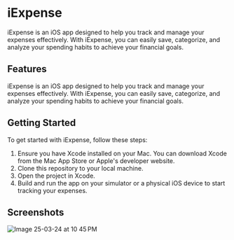 <!-- README.md -->

# iExpense

iExpense is an iOS app designed to help you track and manage your expenses effectively. With iExpense, you can easily save, categorize, and analyze your spending habits to achieve your financial goals.

## Features

iExpense is an iOS app designed to help you track and manage your expenses effectively.
With iExpense, you can easily save, categorize, and analyze your spending habits to achieve your financial goals.


## Getting Started

To get started with iExpense, follow these steps:

1. Ensure you have Xcode installed on your Mac. You can download Xcode from the Mac App Store or Apple's developer website.
2. Clone this repository to your local machine.
3. Open the project in Xcode.
4. Build and run the app on your simulator or a physical iOS device to start tracking your expenses.

## Screenshots

![Image 25-03-24 at 10 45 PM](https://github.com/Yashraj49/iExpense/assets/88454884/c0a9d390-262f-4c50-82af-c12506c9a9e9)
